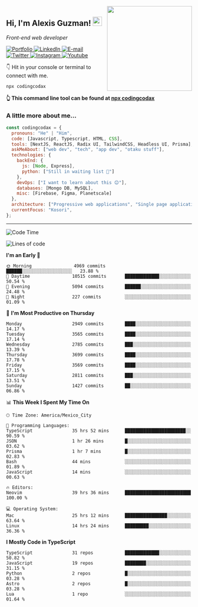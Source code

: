 <img align='right' src="https://media.giphy.com/media/M9gbBd9nbDrOTu1Mqx/giphy.gif" width="230">
<h2>Hi, I'm Alexis Guzman! <img src="https://media.giphy.com/media/hvRJCLFzcasrR4ia7z/giphy.gif" width="25px"></h2>
<p><em>Front-end web developer</em></p>

<p>
  <a href='https://www.codingcodax.dev' target='_blank'>
    <img alt='Portfolio' src='https://img.shields.io/badge/Portfolio-black?logo=vercel&style=flat-square'>
  </a>
  <a href='https://linkedin.com/in/codingcodax' target='_blank'>
    <img alt='LinkedIn' src='https://img.shields.io/badge/LinkedIn-black?logo=LinkedIn&style=flat-square'>
  </a>
  <a href='mailto:codingcodax@gmail.com' target='_blank'>
    <img alt='E-mail' src='https://img.shields.io/badge/Email-black?logo=Gmail&style=flat-square'>
  </a>
  <a href='https://twitter.com/codingcodax' target='_blank'>
    <img alt='Twitter' src='https://img.shields.io/badge/Twitter-black?logo=Twitter&style=flat-square'>
  </a>
  <a href='https://www.instagram.com/codingcodax' target='_blank'>
    <img alt='Instagram' src='https://img.shields.io/badge/Instagram-black?logo=Instagram&style=flat-square'>
  </a>
  <a href='https://www.youtube.com/@codingcodax' target='_blank'>
    <img alt='Youtube' src='https://img.shields.io/badge/YouTube-black?logo=Youtube&style=flat-square'>
  </a>
</p>

👇 Hit in your console or terminal to connect with me.

```bash
npx codingcodax
```
**👆 This command line tool can be found at [npx codingcodax](https://github.com/codingcodax/npx-codingcodax)**

<h3>A little more about me...</h3>

```javascript
const codingcodax = {
  pronouns: "He" | "Him",
  code: [Javascript, Typescript, HTML, CSS],
  tools: [NextJS, ReactJS, Radix UI, TailwindCSS, Headless UI, Prisma],
  askMeAbout: ["web dev", "tech", "app dev", "otaku stuff"],
  technologies: {
    backEnd: {
      js: [Node, Express],
      python: ["Still in waiting list 🥲"]
    },
    devOps: ["I want to learn about this 😊"],
    databases: [Mongo DB, MySQL],
    misc: [Firebase, Figma, Planetscale]
  },
  architecture: ["Progressive web applications", "Single page applications"],
  currentFocus: "Kosori",
};
```

---

<!--START_SECTION:waka-->
![Code Time](http://img.shields.io/badge/Code%20Time-2%2C326%20hrs%2039%20mins-blue)

![Lines of code](https://img.shields.io/badge/From%20Hello%20World%20I%27ve%20Written-9.3%20million%20lines%20of%20code-blue)

**I'm an Early 🐤** 

```text
🌞 Morning                4969 commits        ██████░░░░░░░░░░░░░░░░░░░   23.88 % 
🌆 Daytime                10515 commits       █████████████░░░░░░░░░░░░   50.54 % 
🌃 Evening                5094 commits        ██████░░░░░░░░░░░░░░░░░░░   24.48 % 
🌙 Night                  227 commits         ░░░░░░░░░░░░░░░░░░░░░░░░░   01.09 % 
```
📅 **I'm Most Productive on Thursday** 

```text
Monday                   2949 commits        ████░░░░░░░░░░░░░░░░░░░░░   14.17 % 
Tuesday                  3565 commits        ████░░░░░░░░░░░░░░░░░░░░░   17.14 % 
Wednesday                2785 commits        ███░░░░░░░░░░░░░░░░░░░░░░   13.39 % 
Thursday                 3699 commits        ████░░░░░░░░░░░░░░░░░░░░░   17.78 % 
Friday                   3569 commits        ████░░░░░░░░░░░░░░░░░░░░░   17.15 % 
Saturday                 2811 commits        ███░░░░░░░░░░░░░░░░░░░░░░   13.51 % 
Sunday                   1427 commits        ██░░░░░░░░░░░░░░░░░░░░░░░   06.86 % 
```


📊 **This Week I Spent My Time On** 

```text
🕑︎ Time Zone: America/Mexico_City

💬 Programming Languages: 
TypeScript               35 hrs 52 mins      ███████████████████████░░   90.59 % 
JSON                     1 hr 26 mins        █░░░░░░░░░░░░░░░░░░░░░░░░   03.62 % 
Prisma                   1 hr 7 mins         █░░░░░░░░░░░░░░░░░░░░░░░░   02.83 % 
Bash                     44 mins             ░░░░░░░░░░░░░░░░░░░░░░░░░   01.89 % 
JavaScript               14 mins             ░░░░░░░░░░░░░░░░░░░░░░░░░   00.63 % 

🔥 Editors: 
Neovim                   39 hrs 36 mins      █████████████████████████   100.00 % 

💻 Operating System: 
Mac                      25 hrs 12 mins      ████████████████░░░░░░░░░   63.64 % 
Linux                    14 hrs 24 mins      █████████░░░░░░░░░░░░░░░░   36.36 % 
```

**I Mostly Code in TypeScript** 

```text
TypeScript               31 repos            █████████████░░░░░░░░░░░░   50.82 % 
JavaScript               19 repos            ████████░░░░░░░░░░░░░░░░░   31.15 % 
Python                   2 repos             █░░░░░░░░░░░░░░░░░░░░░░░░   03.28 % 
Astro                    2 repos             █░░░░░░░░░░░░░░░░░░░░░░░░   03.28 % 
Lua                      1 repo              ░░░░░░░░░░░░░░░░░░░░░░░░░   01.64 % 
```




<!--END_SECTION:waka-->
